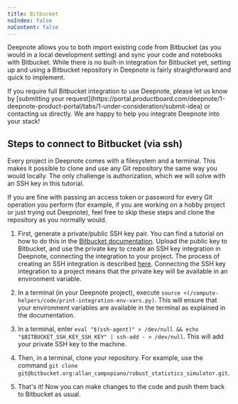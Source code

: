 ```yaml
---
title: Bitbucket
noIndex: false
noContent: false
---
```


Deepnote allows you to both import existing code from Bitbucket (as you would in a local development setting) and sync your code and notebooks with Bitbucket. While there is no built-in integration for Bitbucket yet, setting up and using a Bitbucket repository in Deepnote is fairly straightforward and quick to implement.

<Callout status="info">
If you require full Bitbucket integration to use Deepnote, please let us know by [submitting your request](https://portal.productboard.com/deepnote/1-deepnote-product-portal/tabs/1-under-consideration/submit-idea) or contacting us directly. We are happy to help you integrate Deepnote into your stack!
</Callout>

## Steps to connect to Bitbucket (via ssh)

Every project in Deepnote comes with a filesystem and a terminal. This makes it possible to clone and use any Git repository the same way you would locally. The only challenge is authorization, which we will solve with an SSH key in this tutorial.

If you are fine with passing an access token or password for every Git operation you perform (for example, if you are working on a hobby project or just trying out Deepnote), feel free to skip these steps and clone the repository as you normally would.

1. First, generate a private/public SSH key pair. You can find a tutorial on how to do this in the [Bitbucket documentation](https://support.atlassian.com/bitbucket-cloud/docs/configure-ssh-and-two-step-verification/). Upload the public key to Bitbucket, and use the private key to create an SSH key integration in Deepnote, connecting the integration to your project. The process of creating an SSH integration is described [here](/docs/ssh-key). Connecting the SSH key integration to a project means that the private key will be available in an environment variable.

2. In a terminal (in your Deepnote project), execute `source <(/compute-helpers/code/print-integration-env-vars.py)`. This will ensure that your environment variables are available in the terminal as explained in the documentation.

3. In a terminal, enter `eval "$(ssh-agent)" > /dev/null && echo "$BITBUCKET_SSH_KEY_SSH_KEY" | ssh-add - > /dev/null`. This will add your private SSH key to the machine.

4. Then, in a terminal, clone your repository. For example, use the command `git clone git@bitbucket.org:allan_campopiano/robust_statistics_simulator.git`.

5. That's it! Now you can make changes to the code and push them back to Bitbucket as usual.
